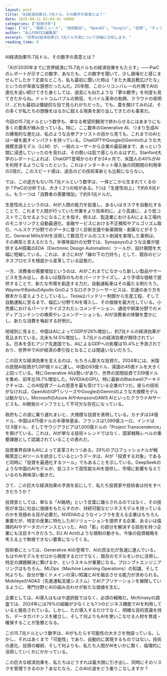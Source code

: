 ```yaml
---
layout: post
title: "AI経済効果15.7兆ドル、その数字の真意とは？"
date: 2025-09-11 02:04:42 +0000
categories: ["投資分析"]
tags: ["AI", "最新ニュース", "技術動向", "OpenAI", "Google", "投資", "チップ", "エージェント"]
author: "ALLFORCES編集部"
excerpt: "世界AI経済効果15.7兆ドル予測について詳細に分析します。"
reading_time: 8
---
```


AI経済効果15.7兆ドル、その数字の真意とは？

「AIが2030年までに世界経済に15.7兆ドルもの経済効果をもたらす」――PwCのレポートが示すこの数字、あなたも、この数字を聞いて、少し眉唾だと感じませんでしたか？正直なところ、私も最初に聞いた時は「また大風呂敷広げたな」というのが率直な感想だったんだ。20年間、このシリコンバレーの片隅でAIの進化を追い続けてきた身としては、過去にも似たような「夢の数字」を何度も見てきたからね。ドットコムバブルの熱狂、モバイル革命の勃興、クラウドの夜明け…どれも最初は懐疑的な目で見られがちだった。でも、蓋を開けてみれば、その多くが私たちの想像をはるかに超える現実を創り出してきたのも事実だ。

今回の15.7兆ドルという数字も、単なる希望的観測で終わらせるにはあまりにも多くの要素が絡み合っている。特に、ここ数年のGenerative AI、つまり生成AIの爆発的な進化は、私のような古参アナリストの目から見ても、これまでのAIとは一線を画すインパクトを持っている。ChatGPTやGoogleのGeminiのような大規模言語モデル（LLM）が、一般のユーザーから企業の最前線まで、あっという間に浸透していったのを見れば、その勢いは肌で感じられるはずだ。Stanford大学のレポートによれば、ChatGPT登場からわずか24ヶ月で、米国人の40%がAIを利用するようになったという。これはインターネット導入後の同期間の利用率の2倍だ。このスピード感は、過去のどの技術革新とも比較にならない。

では、この途方もない15.7兆ドルという数字は、一体どこから生まれてくるのか？PwCの分析では、大きく2つの柱がある。1つは「生産性向上」で約6.6兆ドル。もう一つは「消費者の需要増加」で約9.1兆ドルだ。

生産性向上というのは、AIが人間の能力を拡張し、あるいはタスクを自動化することで、これまで人間が行っていた作業をより効率的に、より高速に、より低コストでこなせるようになることを指す。例えば、製造業におけるAIによる工場内のモニタリングと自動最適化、金融サービスにおける不正検知やアルゴリズム取引、ヘルスケア分野でのデータに基づく診断支援や新薬開発・創薬などがそうだ。General MillsがAIを活用して数百万ドルのコスト削減を実現した事例は、その典型と言えるだろう。半導体設計の分野では、Synopsysのような企業が提供するAI搭載のEDA（Electronic Design Automation）ツールが、設計期間を大幅に短縮している。これは、まさにAIが「縁の下の力持ち」として、既存のビジネスプロセスを根底から変革している証拠だ。

一方、消費者の需要増加というのは、AIがこれまでになかった新しい製品やサービスを生み出し、あるいは既存のものをパーソナライズし、より手頃な価格で提供することで、新たな市場を創造する力だ。自動運転車はその最たる例だろう。WaymoやBaiduのApollo Goのようなロボタクシーサービスは、交通のあり方を根本から変えようとしているし、Teslaはバッテリー制御から生産工程、そして自動運転に至るまで、幅広い分野でAIを導入し、その価値を最大化している。小売業におけるパーソナライズされたレコメンデーション、通信や娯楽分野でのメディアコンテンツの検索やレコメンデーションも、AIが消費者の体験を豊かにし、新たな消費を喚起する好例だ。

地域別に見ると、中国はAIによってGDPが26%増加し、約7兆ドルの経済効果が見込まれている。北米も14.5%増加し、3.7兆ドルの経済効果が期待されている。日本を含むアジア先進国でも、AIによるGDPへの影響は10.4%と予測されており、世界中でAIが経済の牽引役となることは間違いないだろう。

この巨大な経済効果を支えるのは、もちろん膨大な投資だ。2024年には、米国の民間AI投資が1,091億ドルに達し、中国の93億ドル、英国の45億ドルを大きく上回っている。特にGenerative AIは勢いがあり、世界の民間投資で339億ドルを集め、前年比18.7%増加した。NVIDIAのGPU、特に最新のBlackwellアーキテクチャは、このAI投資ブームの恩恵を最も受けている企業の1つだ。彼らの技術がなければ、OpenAIのGPTシリーズやGoogleのGeminiのような大規模モデルは動かない。MicrosoftのAzure AIやAmazonのAWS AIといったクラウドAIサービスも、AI開発のインフラとして不可欠な存在になっている。

政府もこの波に乗り遅れまいと、大規模な投資を表明している。カナダは24億ドル、中国は475億ドルの半導体基金、フランスは1,090億ユーロ、インドは12.5億ドル、そしてサウジアラビアは1,000億ドルの「Project Transcendence」を掲げている。これは、AIが単なる技術トレンドではなく、国家戦略レベルの重要課題として認識されていることの表れだ。

投資業界自体もAIによって変革されつつある。29%のプロフェッショナルが戦略策定にAIツールを統合しているというデータは、AIが「投資する対象」であると同時に「投資を最適化するツール」でもあることを示している。DeepSeekのような中国のAIモデルが、低コストで高性能なAIを提供し、市場に影響を与えているのも興味深い動きだ。

さて、この巨大な経済効果の予測を前にして、私たち投資家や技術者は何をすべきだろうか？

投資家としては、単なる「AI銘柄」という言葉に踊らされるのではなく、その技術が本当に社会に価値をもたらすのか、持続可能なビジネスモデルを持っているのかを見極める目が必要だ。NVIDIAのようなインフラを支える企業はもちろん重要だが、特定の産業に特化したAIソリューションを提供する企業、あるいは倫理的AIやデータガバナンスといった、AIの「影」の部分を解決する技術を持つ企業にも注目すべきだろう。EU AI Actのような規制の動きも、今後の投資戦略を考える上で無視できない要素になってくる。

技術者にとっては、Generative AIの登場で、AIの民主化が急速に進んでいる。もはやAIモデルをゼロから開発するだけでなく、既存のモデルをいかに活用し、特定の課題解決に繋げるか、というスキルが重要になる。プロンプトエンジニアリングはもちろん、MLOps（Machine Learning Operations）の知識、そして何よりも、自分が働くドメインの深い知識とAIを融合させる能力が求められる。MobileyeがADAS（先進運転支援システム）でAIアプリケーションを展開しているように、専門分野とAIの組み合わせが新たな価値を生む。

企業としては、AI導入はもはや選択肢ではなく、必須の戦略だ。McKinseyの調査では、2024年には78%の組織が少なくとも1つのビジネス機能でAIを利用していると報告されている。しかし、ただ導入するだけでなく、明確な目的意識を持ち、データガバナンスを確立し、そして何よりもAIを使いこなせる人材を育成・確保することが急務となる。

この15.7兆ドルという数字は、AIがもたらす可能性の大きさを物語っている。しかし、それはあくまで「可能性」であり、自動的に実現するものではない。技術の進化、投資の継続、そして何よりも、私たち人間がAIをいかに賢く、倫理的に活用していくかにかかっている。

この巨大な経済効果を、私たちはどうすれば最大限に引き出し、同時にそのリスクを管理できるのか？あなたなら、このAIの波をどう乗りこなしますか？

